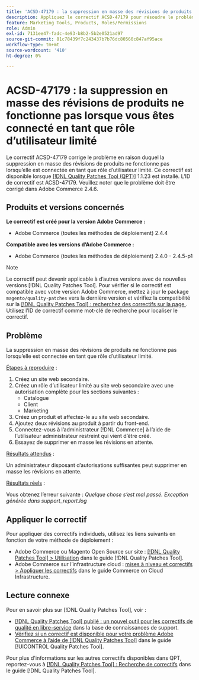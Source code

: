 ```yaml
---
title: 'ACSD-47179 : la suppression en masse des révisions de produits ne fonctionne pas lorsque vous êtes connecté en tant que rôle d’utilisateur limité'
description: Appliquez le correctif ACSD-47179 pour résoudre le problème Adobe Commerce en raison duquel la suppression en masse des révisions de produits ne fonctionne pas lorsque vous êtes connecté en tant que rôle d’utilisateur limité.
feature: Marketing Tools, Products, Roles/Permissions
role: Admin
exl-id: 7131ee47-fadc-4e93-b8b2-5b2e0521ad97
source-git-commit: 81c78439f7c243437b7b76dc80560c847af95ace
workflow-type: tm+mt
source-wordcount: '410'
ht-degree: 0%

---
```


# ACSD-47179 : la suppression en masse des révisions de produits ne fonctionne pas lorsque vous êtes connecté en tant que rôle d’utilisateur limité

Le correctif ACSD-47179 corrige le problème en raison duquel la suppression en masse des révisions de produits ne fonctionne pas lorsqu’elle est connectée en tant que rôle d’utilisateur limité. Ce correctif est disponible lorsque [[!DNL Quality Patches Tool (QPT)]](https://experienceleague.adobe.com/fr/docs/commerce-knowledge-base/kb/announcements/commerce-announcements/magento-quality-patches-released-new-tool-to-self-serve-quality-patches) 1.1.23 est installé. L’ID de correctif est ACSD-47179. Veuillez noter que le problème doit être corrigé dans Adobe Commerce 2.4.6.

## Produits et versions concernés

**Le correctif est créé pour la version Adobe Commerce :**

* Adobe Commerce (toutes les méthodes de déploiement) 2.4.4

**Compatible avec les versions d’Adobe Commerce :**

* Adobe Commerce (toutes les méthodes de déploiement) 2.4.0 - 2.4.5-p1

>[!NOTE]
>
>Le correctif peut devenir applicable à d’autres versions avec de nouvelles versions [!DNL Quality Patches Tool]. Pour vérifier si le correctif est compatible avec votre version Adobe Commerce, mettez à jour le package `magento/quality-patches` vers la dernière version et vérifiez la compatibilité sur la [[!DNL Quality Patches Tool] : recherchez des correctifs sur la page ](https://experienceleague.adobe.com/tools/commerce-quality-patches/index.html?lang=fr). Utilisez l’ID de correctif comme mot-clé de recherche pour localiser le correctif.

## Problème

La suppression en masse des révisions de produits ne fonctionne pas lorsqu’elle est connectée en tant que rôle d’utilisateur limité.

<u>Étapes à reproduire</u> :

1. Créez un site web secondaire.
1. Créez un rôle d’utilisateur limité au site web secondaire avec une autorisation complète pour les sections suivantes :
   * Catalogue
   * Client
   * Marketing
1. Créez un produit et affectez-le au site web secondaire.
1. Ajoutez deux révisions au produit à partir du front-end.
1. Connectez-vous à l’administrateur [!DNL Commerce] à l’aide de l’utilisateur administrateur restreint qui vient d’être créé.
1. Essayez de supprimer en masse les révisions en attente.

<u>Résultats attendus</u> :

Un administrateur disposant d’autorisations suffisantes peut supprimer en masse les révisions en attente.

<u>Résultats réels</u> :

Vous obtenez l’erreur suivante : _Quelque chose s’est mal passé. Exception générée dans support_report.log_

## Appliquer le correctif

Pour appliquer des correctifs individuels, utilisez les liens suivants en fonction de votre méthode de déploiement :

* Adobe Commerce ou Magento Open Source sur site : [[!DNL Quality Patches Tool] > Utilisation](/help/tools/quality-patches-tool/usage.md) dans le guide [!DNL Quality Patches Tool].
* Adobe Commerce sur l’infrastructure cloud : [mises à niveau et correctifs > Appliquer les correctifs](https://experienceleague.adobe.com/docs/commerce-cloud-service/user-guide/develop/upgrade/apply-patches.html?lang=fr) dans le guide Commerce on Cloud Infrastructure.

## Lecture connexe

Pour en savoir plus sur [!DNL Quality Patches Tool], voir :

* [[!DNL Quality Patches Tool] publié : un nouvel outil pour les correctifs de qualité en libre-service](https://experienceleague.adobe.com/fr/docs/commerce-knowledge-base/kb/announcements/commerce-announcements/magento-quality-patches-released-new-tool-to-self-serve-quality-patches) dans la base de connaissances de support.
* [Vérifiez si un correctif est disponible pour votre problème Adobe Commerce à l’aide de  [!DNL Quality Patches Tool]](/help/tools/quality-patches-tool/patches-available-in-qpt/check-patch-for-magento-issue-with-magento-quality-patches.md) dans le guide [!UICONTROL Quality Patches Tool].


Pour plus d&#39;informations sur les autres correctifs disponibles dans QPT, reportez-vous à [[!DNL Quality Patches Tool] : Recherche de correctifs](https://experienceleague.adobe.com/tools/commerce-quality-patches/index.html?lang=fr) dans le guide [!DNL Quality Patches Tool].
